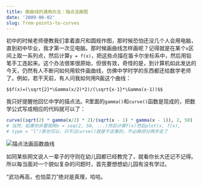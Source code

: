 ```yaml
---
title: 画曲线的通用办法：描点法画图
date: '2009-06-02'
slug: from-points-to-curves
---
```


初中的时候老师便教我们拿着直尺和圆规作图，那时候恐怕还没几个人会用电脑，直到初中毕业，我才第一次见电脑。那时候画曲线怎样画呢？记得就是在某个`x`区间上取一系列点，然后计算`y = f(x)`，把这些点描在笛卡尔坐标系中，然后用铅笔手工连起来。这个办法很笨很原始，但很有效，奇怪的是，到计算机如此发达的今天，仍然有人不断问如何用软件画曲线，仿佛中学时学的东西都还给数学老师了。例如，若干天前，有人问我如何用R画这个曲线：

`$$f(x)=(\sqrt{2}*\Gamma(x/2)*2)/(\sqrt{x-1}*\Gamma(x-1))$$`

我只好提醒他回忆中学的描点法。R里面的`gamma()`和`curve()`函数是现成的，把数学公式写成相应的代码就可以了：

```r
curve((sqrt(2) * gamma(x/2) * 2)/(sqrt(x - 1) * gamma(x - 1)), 2, 50)
# 当然，如果你非要按照x = seq(2, 50, ...)然后计算f(x)然后plot(x, f(x),
# type = "l")那也可以，只不过curve()就是干这事的，不必麻烦分两步走了
```

![描点法画函数曲线](http://i.imgur.com/kszO2iR.png)

如同某些网文说人一辈子的守则在幼儿园都已经教完了，就看你长大还记不记得。所以每当面对一个貌似复杂的问题时，首先要想想幼儿园有没有学过。

“武功再高，也怕菜刀”绝对是真理，哈哈。
